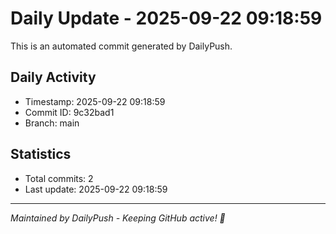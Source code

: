# Daily Update - 2025-09-22 09:18:59

This is an automated commit generated by DailyPush.

## Daily Activity
- Timestamp: 2025-09-22 09:18:59
- Commit ID: 9c32bad1
- Branch: main

## Statistics
- Total commits: 2
- Last update: 2025-09-22 09:18:59

---
*Maintained by DailyPush - Keeping GitHub active! 🚀*
